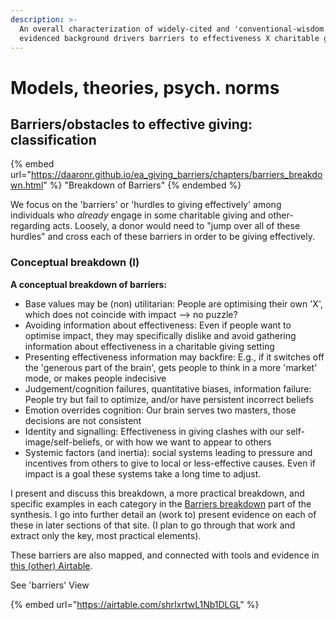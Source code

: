 ```yaml
---
description: >-
  An overall characterization of widely-cited and 'conventional-wisdom'
  evidenced background drivers barriers to effectiveness X charitable giving
---
```


# Models, theories, psych. norms

## Barriers/obstacles to effective giving: classification

{% embed url="https://daaronr.github.io/ea_giving_barriers/chapters/barriers_breakdown.html" %}
"Breakdown of Barriers"
{% endembed %}

We focus on the 'barriers' or 'hurdles to giving effectively' among individuals who _already_ engage in some charitable giving and other-regarding acts. Loosely, a donor would need to "jump over all of these hurdles" and cross each of these barriers in order to be giving effectively.

### Conceptual breakdown (I)

**A conceptual breakdown of barriers:**

* Base values may be (non) utilitarian: People are optimising their own 'X', which does not coincide with impact --> no puzzle?
* Avoiding information about effectiveness: Even if people want to optimise impact, they may specifically dislike and avoid gathering information about effectiveness in a charitable giving setting
* Presenting effectiveness information may backfire: E.g., if it switches off the 'generous part of the brain', gets people to think in a more 'market' mode, or makes people indecisive
* Judgement/cognition failures, quantitative biases, information failure: People try but fail to optimize, and/or have persistent incorrect beliefs
* Emotion overrides cognition: Our brain serves two masters, those decisions are not consistent
* Identity and signalling: Effectiveness in giving clashes with our self-image/self-beliefs, or with how we want to appear to others
* Systemic factors (and inertia): social systems leading to pressure and incentives from others to give to local or less-effective causes. Even if impact is a goal these systems take a long time to adjust.

I present and discuss this breakdown, a more practical breakdown, and specific examples in each category in the [Barriers breakdown](https://daaronr.github.io/ea\_giving\_barriers/barriers-breakdown.html#barriers-concept) part of the synthesis. I go into further detail an (work to) present evidence on each of these in later sections of that site. (I plan to go through that work and extract only the key, most practical elements).

These barriers are also mapped, and connected with tools and evidence in [this (other) Airtable](https://airtable.com/invite/l?inviteId=invfxhuOkmvi1DOKh\&inviteToken=cee3b07b80a8ec3d4a4ca146dfe5148cde17e637c156719822d8732fbff46e3c).

See 'barriers' View

{% embed url="https://airtable.com/shrIxrtwL1Nb1DLGL" %}
